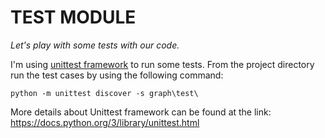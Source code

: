 # TEST MODULE

*Let's play with some tests with our code.*

I'm using [unittest framework](https://docs.python.org/3/library/unittest.html) to run some tests.
From the project directory run the test cases by using the following command:

    python -m unittest discover -s graph\test\


More details about Unittest framework can be found at the link: <https://docs.python.org/3/library/unittest.html>

